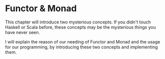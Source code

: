# Functor & Monad

This chapter will introduce two mysterious concepts. If you didn't touch Haskell or Scala before, these concepts may be the mysterious things you have never seen.

I will explain the reason of our needing of Functor and Monad and the usage for our programming, by introducing these two concepts and implementing them.
